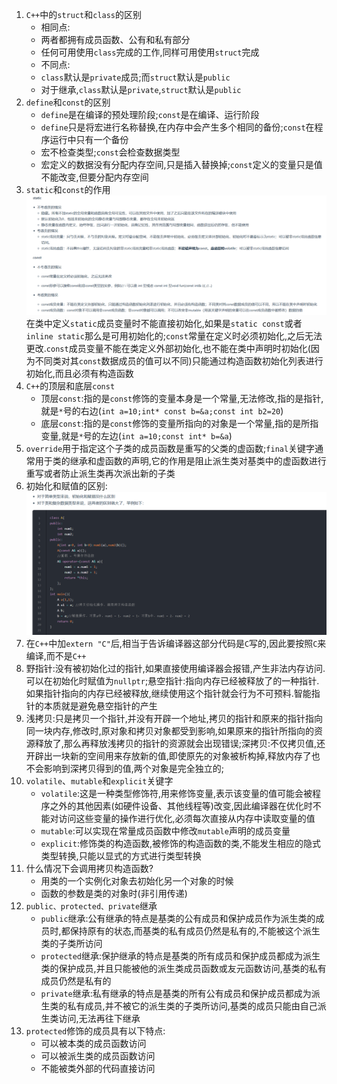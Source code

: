 1. `C++`中的`struct`和`class`的区别
   * 相同点:
    - 两者都拥有成员函数、公有和私有部分
    - 任何可用使用`class`完成的工作,同样可用使用`struct`完成
   * 不同点:
    - `class`默认是`private`成员;而`struct`默认是`public`
    - 对于继承,`class`默认是`private`,`struct`默认是`public`
2. `define`和`const`的区别
   * `define`是在编译的预处理阶段;`const`是在编译、运行阶段
   * `define`只是将宏进行名称替换,在内存中会产生多个相同的备份;`const`在程序运行中只有一个备份
   * 宏不检查类型;`const`会检查数据类型
   * 宏定义的数据没有分配内存空间,只是插入替换掉;`const`定义的变量只是值不能改变,但要分配内存空间  
3. `static`和`const`的作用
   ![](../markdown图像集/2025-03-10-22-47-12.png)
   在类中定义`static`成员变量时不能直接初始化,如果是`static const`或者`inline static`那么是可用初始化的;`const`常量在定义时必须初始化,之后无法更改.`const`成员变量不能在类定义外部初始化,也不能在类中声明时初始化(因为不同类对其`const`数据成员的值可以不同)只能通过构造函数初始化列表进行初始化,而且必须有构造函数   
4. `C++`的顶层和底层`const`
   * 顶层`const`:指的是`const`修饰的变量本身是一个常量,无法修改,指的是指针,就是`*`号的右边(`int a=10;int* const b=&a;const int b2=20`)
   * 底层`const`:指的是`const`修饰的变量所指向的对象是一个常量,指的是所指变量,就是`*`号的左边(`int a=10;const int* b=&a`)
5. `override`用于指定这个子类的成员函数是重写的父类的虚函数;`final`关键字通常用于类的继承和虚函数的声明,它的作用是阻止派生类对基类中的虚函数进行重写或者防止派生类再次派出新的子类
6. 初始化和赋值的区别:
   ![](../markdown图像集/2025-03-10-23-05-50.png)
7. 在`C++`中加`extern "C"`后,相当于告诉编译器这部分代码是`C`写的,因此要按照`C`来编译,而不是`C++`
8. 野指针:没有被初始化过的指针,如果直接使用编译器会报错,产生非法内存访问.可以在初始化时赋值为`nullptr`;悬空指针:指向内存已经被释放了的一种指针.如果指针指向的内存已经被释放,继续使用这个指针就会行为不可预料.智能指针的本质就是避免悬空指针的产生
9. 浅拷贝:只是拷贝一个指针,并没有开辟一个地址,拷贝的指针和原来的指针指向同一块内存,修改时,原对象和拷贝对象都受到影响,如果原来的指针所指向的资源释放了,那么再释放浅拷贝的指针的资源就会出现错误;深拷贝:不仅拷贝值,还开辟出一块新的空间用来存放新的值,即使原先的对象被析构掉,释放内存了也不会影响到深拷贝得到的值,两个对象是完全独立的;
10. `volatile`、`mutable`和`explicit`关键字
    * `volatile`:这是一种类型修饰符,用来修饰变量,表示该变量的值可能会被程序之外的其他因素(如硬件设备、其他线程等)改变,因此编译器在优化时不能对访问这些变量的操作进行优化,必须每次直接从内存中读取变量的值
    * `mutable`:可以实现在常量成员函数中修改`mutable`声明的成员变量
    * `explicit`:修饰类的构造函数,被修饰的构造函数的类,不能发生相应的隐式类型转换,只能以显式的方式进行类型转换
11. 什么情况下会调用拷贝构造函数?
    * 用类的一个实例化对象去初始化另一个对象的时候
    * 函数的参数是类的对象时(非引用传递)
12. `public、protected、private`继承
    * `public`继承:公有继承的特点是基类的公有成员和保护成员作为派生类的成员时,都保持原有的状态,而基类的私有成员仍然是私有的,不能被这个派生类的子类所访问
    * `protected`继承:保护继承的特点是基类的所有成员和保护成员都成为派生类的保护成员,并且只能被他的派生类成员函数或友元函数访问,基类的私有成员仍然是私有的
    * `private`继承:私有继承的特点是基类的所有公有成员和保护成员都成为派生类的私有成员,并不被它的派生类的子类所访问,基类的成员只能由自己派生类访问,无法再往下继承
13. `protected`修饰的成员具有以下特点:
    * 可以被本类的成员函数访问
    * 可以被派生类的成员函数访问
    * 不能被类外部的代码直接访问